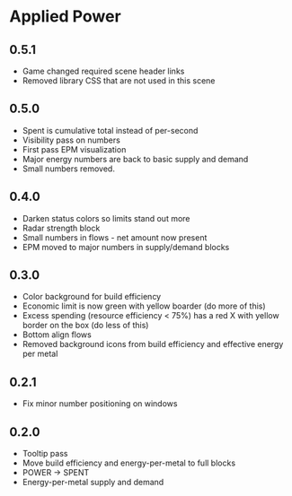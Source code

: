 # Applied Power

## 0.5.1

- Game changed required scene header links
- Removed library CSS that are not used in this scene

## 0.5.0

- Spent is cumulative total instead of per-second
- Visibility pass on numbers
- First pass EPM visualization
- Major energy numbers are back to basic supply and demand
- Small numbers removed.

## 0.4.0

- Darken status colors so limits stand out more
- Radar strength block
- Small numbers in flows - net amount now present
- EPM moved to major numbers in supply/demand blocks

## 0.3.0

- Color background for build efficiency
- Economic limit is now green with yellow boarder (do more of this)
- Excess spending (resource efficiency < 75%) has a red X with yellow border on the box (do less of this)
- Bottom align flows
- Removed background icons from build efficiency and effective energy per metal

## 0.2.1

- Fix minor number positioning on windows

## 0.2.0

- Tooltip pass
- Move build efficiency and energy-per-metal to full blocks
- POWER -> SPENT
- Energy-per-metal supply and demand
